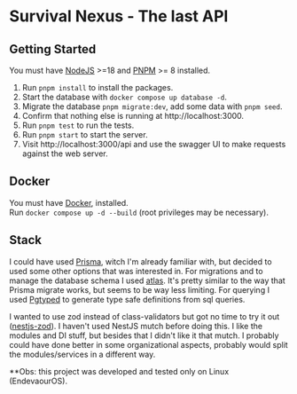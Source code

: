 # Survival Nexus - The last API

## Getting Started

You must have [NodeJS](https://nodejs.org/en) >=18 and [PNPM](https://pnpm.io/installation) >= 8 installed.

1. Run `pnpm install` to install the packages.
1. Start the database with `docker compose up database -d`.
1. Migrate the database `pnpm migrate:dev`, add some data with `pnpm seed`.
1. Confirm that nothing else is running at http://localhost:3000.
1. Run `pnpm test` to run the tests.
1. Run `pnpm start` to start the server.
1. Visit http://localhost:3000/api and use the swagger UI to make requests against the web server.

## Docker

You must have [Docker](https://docs.docker.com/get-docker/), installed.  
Run `docker compose up -d --build` (root privileges may be necessary).

## Stack

I could have used [Prisma](https://www.prisma.io/), witch I'm already familiar with, but decided to used some other options that was interested in.
For migrations and to manage the database schema I used [atlas](https://atlasgo.io/).
It's pretty similar to the way that Prisma migrate works, but seems to be way less limiting.
For querying I used [Pgtyped](https://pgtyped.dev/docs/) to generate type safe definitions from sql queries.

I wanted to use zod instead of class-validators but got no time to try it out ([nestjs-zod](https://www.npmjs.com/package/nestjs-zod)).
I haven't used NestJS mutch before doing this. I like the modules and DI stuff, but besides that I didn't like it that mutch.
I probably could have done better in some organizational aspects, probably would split the modules/services in a different way.

\*\*Obs: this project was developed and tested only on Linux (EndevaourOS).
